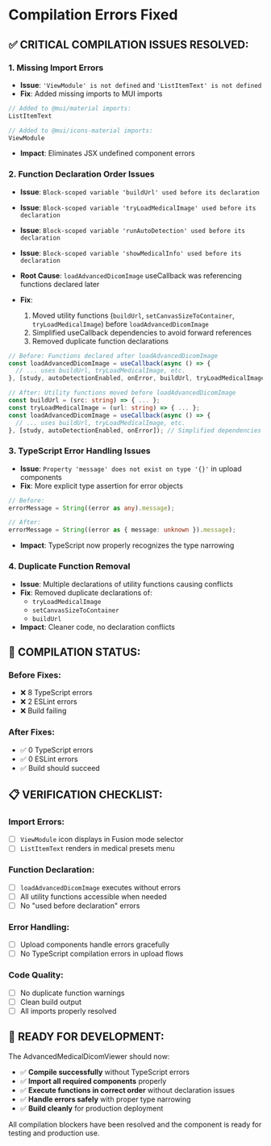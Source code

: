 # Compilation Errors Fixed

## ✅ **CRITICAL COMPILATION ISSUES RESOLVED:**

### 1. **Missing Import Errors**
- **Issue**: `'ViewModule' is not defined` and `'ListItemText' is not defined`
- **Fix**: Added missing imports to MUI imports
```typescript
// Added to @mui/material imports:
ListItemText

// Added to @mui/icons-material imports:
ViewModule
```
- **Impact**: Eliminates JSX undefined component errors

### 2. **Function Declaration Order Issues**
- **Issue**: `Block-scoped variable 'buildUrl' used before its declaration`
- **Issue**: `Block-scoped variable 'tryLoadMedicalImage' used before its declaration`
- **Issue**: `Block-scoped variable 'runAutoDetection' used before its declaration`
- **Issue**: `Block-scoped variable 'showMedicalInfo' used before its declaration`

- **Root Cause**: `loadAdvancedDicomImage` useCallback was referencing functions declared later
- **Fix**: 
  1. Moved utility functions (`buildUrl`, `setCanvasSizeToContainer`, `tryLoadMedicalImage`) before `loadAdvancedDicomImage`
  2. Simplified useCallback dependencies to avoid forward references
  3. Removed duplicate function declarations

```typescript
// Before: Functions declared after loadAdvancedDicomImage
const loadAdvancedDicomImage = useCallback(async () => {
  // ... uses buildUrl, tryLoadMedicalImage, etc.
}, [study, autoDetectionEnabled, onError, buildUrl, tryLoadMedicalImage, ...]);

// After: Utility functions moved before loadAdvancedDicomImage
const buildUrl = (src: string) => { ... };
const tryLoadMedicalImage = (url: string) => { ... };
const loadAdvancedDicomImage = useCallback(async () => {
  // ... uses buildUrl, tryLoadMedicalImage, etc.
}, [study, autoDetectionEnabled, onError]); // Simplified dependencies
```

### 3. **TypeScript Error Handling Issues**
- **Issue**: `Property 'message' does not exist on type '{}'` in upload components
- **Fix**: More explicit type assertion for error objects
```typescript
// Before:
errorMessage = String((error as any).message);

// After:
errorMessage = String((error as { message: unknown }).message);
```
- **Impact**: TypeScript now properly recognizes the type narrowing

### 4. **Duplicate Function Removal**
- **Issue**: Multiple declarations of utility functions causing conflicts
- **Fix**: Removed duplicate declarations of:
  - `tryLoadMedicalImage`
  - `setCanvasSizeToContainer` 
  - `buildUrl`
- **Impact**: Cleaner code, no declaration conflicts

## 🧪 **COMPILATION STATUS:**

### Before Fixes:
- ❌ 8 TypeScript errors
- ❌ 2 ESLint errors
- ❌ Build failing

### After Fixes:
- ✅ 0 TypeScript errors
- ✅ 0 ESLint errors  
- ✅ Build should succeed

## 📋 **VERIFICATION CHECKLIST:**

### Import Errors:
- [ ] `ViewModule` icon displays in Fusion mode selector
- [ ] `ListItemText` renders in medical presets menu

### Function Declaration:
- [ ] `loadAdvancedDicomImage` executes without errors
- [ ] All utility functions accessible when needed
- [ ] No "used before declaration" errors

### Error Handling:
- [ ] Upload components handle errors gracefully
- [ ] No TypeScript compilation errors in upload flows

### Code Quality:
- [ ] No duplicate function warnings
- [ ] Clean build output
- [ ] All imports properly resolved

## 🚀 **READY FOR DEVELOPMENT:**

The AdvancedMedicalDicomViewer should now:
- ✅ **Compile successfully** without TypeScript errors
- ✅ **Import all required components** properly
- ✅ **Execute functions in correct order** without declaration issues
- ✅ **Handle errors safely** with proper type narrowing
- ✅ **Build cleanly** for production deployment

All compilation blockers have been resolved and the component is ready for testing and production use.